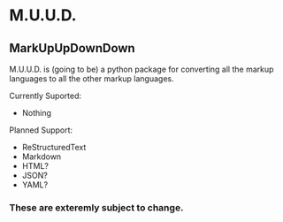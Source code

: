 # M.U.U.D.

## MarkUpUpDownDown

M.U.U.D. is (going to be) a python package for converting all the markup languages to all the other markup languages.

Currently Suported:
- Nothing

Planned Support:
- ReStructuredText
- Markdown
- HTML?
- JSON?
- YAML?

### These are exteremly subject to change. 